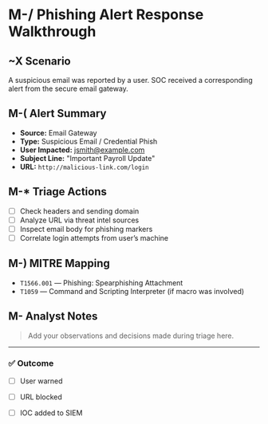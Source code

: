 #  M-/ Phishing Alert Response Walkthrough

##  ~X Scenario
A suspicious email was reported by a user. SOC received a corresponding alert from the secure email gateway.

##  M-( Alert Summary
- **Source:** Email Gateway
- **Type:** Suspicious Email / Credential Phish
- **User Impacted:** jsmith@example.com
- **Subject Line:** "Important Payroll Update"
- **URL:** `http://malicious-link.com/login`

##  M-* Triage Actions
- [ ] Check headers and sending domain
- [ ] Analyze URL via threat intel sources
- [ ] Inspect email body for phishing markers
- [ ] Correlate login attempts from user’s machine

##  M-) MITRE Mapping
- `T1566.001` — Phishing: Spearphishing Attachment
- `T1059` — Command and Scripting Interpreter (if macro was involved)

##  M-  Analyst Notes
> Add your observations and decisions made during triage here.

---

### ✅ Outcome
- [ ] User warned
- [ ] URL blocked
- [ ] IOC added to SIEM


